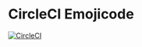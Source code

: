 # CircleCI Emojicode

[![CircleCI](https://circleci.com/gh/YutaGoto/circleci_emojicode.svg?style=svg)](https://circleci.com/gh/YutaGoto/circleci_emojicode)

